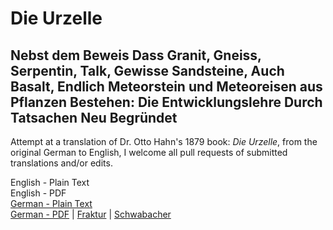 # Die Urzelle

## Nebst dem Beweis Dass Granit, Gneiss, Serpentin, Talk, Gewisse Sandsteine, Auch Basalt, Endlich Meteorstein und Meteoreisen aus Pflanzen Bestehen: Die Entwicklungslehre Durch Tatsachen Neu Begründet

Attempt at a translation of Dr. Otto Hahn's 1879 book: _Die Urzelle_, from the original German to English, I welcome all pull requests of submitted translations and/or edits.

English - Plain Text  
English - PDF  
[German - Plain Text](full-text-german.md)  
[German - PDF](https://cdn.solaranamnesis.com/OttoHahn/otto_hahn_urzelle_german_PDFlaTex.pdf) | [Fraktur](https://cdn.solaranamnesis.com/OttoHahn/otto_hahn_urzelle_laTex-frak.pdf) | [Schwabacher](https://cdn.solaranamnesis.com/OttoHahn/otto_hahn_urzelle_laTex-swab.pdf)  
